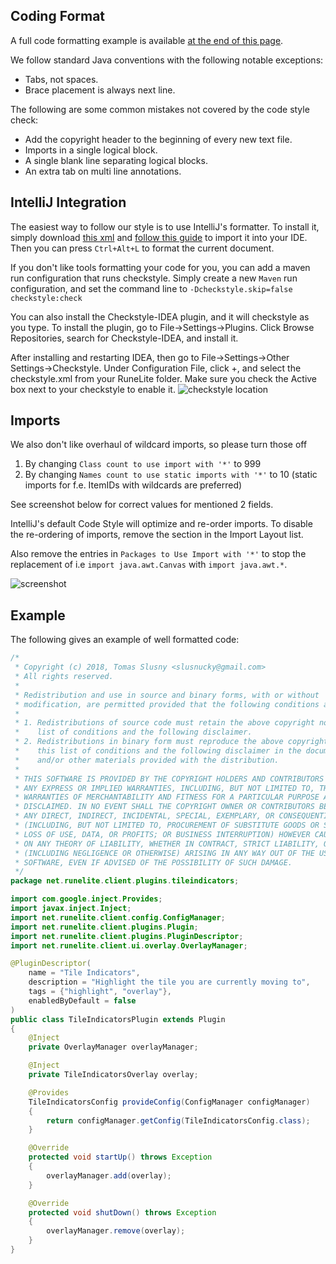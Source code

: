 ## Coding Format
A full code formatting example is available [at the end of this page](#example).

We follow standard Java conventions with the following notable exceptions:
* Tabs, not spaces.
* Brace placement is always next line.

The following are some common mistakes not covered by the code style check:
* Add the copyright header to the beginning of every new text file.
* Imports in a single logical block.
* A single blank line separating logical blocks.
* An extra tab on multi line annotations.

## IntelliJ Integration

The easiest way to follow our style is to use IntelliJ's formatter. To install it, simply download [this xml](http://ix.io/1jNP) and [follow this guide](https://www.jetbrains.com/help/idea/2017.1/code-style.html) to import it into your IDE. Then you can press `Ctrl+Alt+L` to format the current document.

If you don't like tools formatting your code for you, you can add a maven run configuration that runs checkstyle.
Simply create a new `Maven` run configuration, and set the command line to `-Dcheckstyle.skip=false checkstyle:check`

You can also install the Checkstyle-IDEA plugin, and it will checkstyle as you type. To install the plugin, go to File->Settings->Plugins. Click Browse Repositories, search for Checkstyle-IDEA, and install it.

After installing and restarting IDEA, then go to File->Settings->Other Settings->Checkstyle. Under Configuration File, click +, and select the checkstyle.xml from your RuneLite folder. Make sure you check the Active box next to your checkstyle to enable it.
![checkstyle location](https://i.imgur.com/9gWqQjm.png)

## Imports

We also don't like overhaul of wildcard imports, so please turn those off
1. By changing `Class count to use import with '*'` to 999
2. By changing `Names count to use static imports with '*'` to 10 (static imports for f.e. ItemIDs with wildcards are preferred)

See screenshot below for correct values for mentioned 2 fields.

IntelliJ's default Code Style will optimize and re-order imports. To disable the re-ordering of imports, remove the section in the Import Layout list. 

Also remove the entries in `Packages to Use Import with '*'` to stop the replacement of i.e `import java.awt.Canvas` with `import java.awt.*`.

![screenshot](https://i.imgur.com/XlJzIKv.png)

## Example

The following gives an example of well formatted code:

```java
/*
 * Copyright (c) 2018, Tomas Slusny <slusnucky@gmail.com>
 * All rights reserved.
 *
 * Redistribution and use in source and binary forms, with or without
 * modification, are permitted provided that the following conditions are met:
 *
 * 1. Redistributions of source code must retain the above copyright notice, this
 *    list of conditions and the following disclaimer.
 * 2. Redistributions in binary form must reproduce the above copyright notice,
 *    this list of conditions and the following disclaimer in the documentation
 *    and/or other materials provided with the distribution.
 *
 * THIS SOFTWARE IS PROVIDED BY THE COPYRIGHT HOLDERS AND CONTRIBUTORS "AS IS" AND
 * ANY EXPRESS OR IMPLIED WARRANTIES, INCLUDING, BUT NOT LIMITED TO, THE IMPLIED
 * WARRANTIES OF MERCHANTABILITY AND FITNESS FOR A PARTICULAR PURPOSE ARE
 * DISCLAIMED. IN NO EVENT SHALL THE COPYRIGHT OWNER OR CONTRIBUTORS BE LIABLE FOR
 * ANY DIRECT, INDIRECT, INCIDENTAL, SPECIAL, EXEMPLARY, OR CONSEQUENTIAL DAMAGES
 * (INCLUDING, BUT NOT LIMITED TO, PROCUREMENT OF SUBSTITUTE GOODS OR SERVICES;
 * LOSS OF USE, DATA, OR PROFITS; OR BUSINESS INTERRUPTION) HOWEVER CAUSED AND
 * ON ANY THEORY OF LIABILITY, WHETHER IN CONTRACT, STRICT LIABILITY, OR TORT
 * (INCLUDING NEGLIGENCE OR OTHERWISE) ARISING IN ANY WAY OUT OF THE USE OF THIS
 * SOFTWARE, EVEN IF ADVISED OF THE POSSIBILITY OF SUCH DAMAGE.
 */
package net.runelite.client.plugins.tileindicators;

import com.google.inject.Provides;
import javax.inject.Inject;
import net.runelite.client.config.ConfigManager;
import net.runelite.client.plugins.Plugin;
import net.runelite.client.plugins.PluginDescriptor;
import net.runelite.client.ui.overlay.OverlayManager;

@PluginDescriptor(
	name = "Tile Indicators",
	description = "Highlight the tile you are currently moving to",
	tags = {"highlight", "overlay"},
	enabledByDefault = false
)
public class TileIndicatorsPlugin extends Plugin
{
	@Inject
	private OverlayManager overlayManager;

	@Inject
	private TileIndicatorsOverlay overlay;

	@Provides
	TileIndicatorsConfig provideConfig(ConfigManager configManager)
	{
		return configManager.getConfig(TileIndicatorsConfig.class);
	}

	@Override
	protected void startUp() throws Exception
	{
		overlayManager.add(overlay);
	}

	@Override
	protected void shutDown() throws Exception
	{
		overlayManager.remove(overlay);
	}
}
```